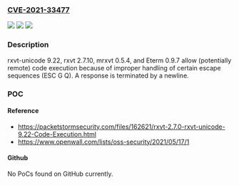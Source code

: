 ### [CVE-2021-33477](https://cve.mitre.org/cgi-bin/cvename.cgi?name=CVE-2021-33477)
![](https://img.shields.io/static/v1?label=Product&message=n%2Fa&color=blue)
![](https://img.shields.io/static/v1?label=Version&message=n%2Fa&color=blue)
![](https://img.shields.io/static/v1?label=Vulnerability&message=n%2Fa&color=brighgreen)

### Description

rxvt-unicode 9.22, rxvt 2.7.10, mrxvt 0.5.4, and Eterm 0.9.7 allow (potentially remote) code execution because of improper handling of certain escape sequences (ESC G Q). A response is terminated by a newline.

### POC

#### Reference
- https://packetstormsecurity.com/files/162621/rxvt-2.7.0-rxvt-unicode-9.22-Code-Execution.html
- https://www.openwall.com/lists/oss-security/2021/05/17/1

#### Github
No PoCs found on GitHub currently.

